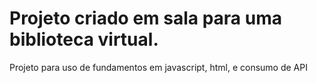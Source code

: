 # Projeto criado em sala para uma biblioteca virtual.

Projeto para uso de fundamentos em javascript, html, e consumo de API

